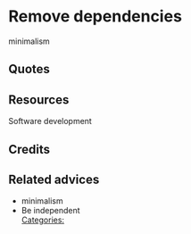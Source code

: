 # Remove dependencies

minimalism

## Quotes

## Resources
Software development
## Credits

## Related advices

- minimalism
- Be independent
<br/>[Categories:](../Categories/index.md)